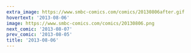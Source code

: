 ```yaml
---
extra_image: https://www.smbc-comics.com/comics/20130806after.gif
hovertext: '2013-08-06'
image: https://www.smbc-comics.com/comics/20130806.png
next_comic: '2013-08-07'
prev_comic: '2013-08-05'
title: '2013-08-06'
---
```


